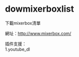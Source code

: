 # dowmixerboxlist
下載mixerbox清單  </br>

網址：http://www.mixerbox.com/  </br>

插件支援：</br>
1.youtube_dl</br>

